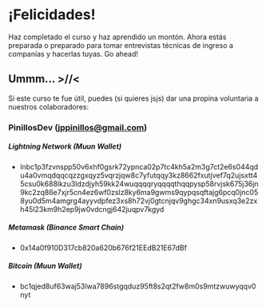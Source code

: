 # ¡Felicidades!
Haz completado el curso y haz aprendido un montón. Ahora estás preparada o preparado para tomar entrevistas técnicas
de ingreso a companías y hacerlas tuyas. Go ahead!

## Ummm... >//<
Si este curso te fue útil, puedes (si quieres jsjs) dar una propina voluntaria a nuestros colaboradores:

### PinillosDev (jppinillos@gmail.com)
##### Lightning Network (Muun Wallet)
- lnbc1p3fzvnspp50v6xhf0gsrk72ypnca02p7tc4kh5a2m3g7ct2e6s044qdu4a0vmqdqqcqzzgxqyz5vqrzjqw8c7yfutqqy3kz8662fxutjvef7q2ujsxtt45csu0k688lkzu3ldzdjyh59kk24wuqqqqryqqqqthqqpysp58rvjsk675j36jn9kc2zq86e7xjr5cn4ez6wf0zslz8ky6ma9gwms9qypqsqftajg6pcq0jnc058yu0d5m4amgrg4ayyvdpfez3xs8h72vj0gtcnjqv9ghgc34xn9usxq3e2zxh45l23km9h2ep9jw0vdcngj642juqpv7kgyd

##### Metamask (Binance Smart Chain)
- 0x14a0f910D317cb820a620b676f21EEdB21E67dBf

##### Bitcoin (Muun Wallet)
- bc1qjed8uf63waj53lwa7896stgqduz95ft8s2qt2fw8m0s9mtzwuwyqqv0nyt